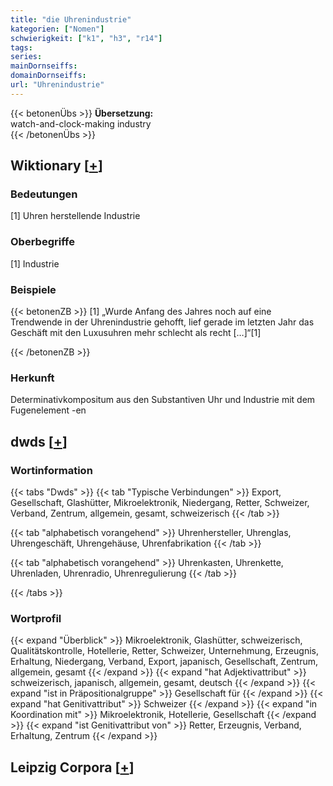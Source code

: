 ```yaml
---
title: "die Uhrenindustrie"
kategorien: ["Nomen"]
schwierigkeit: ["k1", "h3", "r14"]
tags:
series:
mainDornseiffs:
domainDornseiffs:
url: "Uhrenindustrie"
---
```


{{< betonenÜbs >}}
**Übersetzung:**  
watch-and-clock-making industry  
{{< /betonenÜbs >}}

## Wiktionary [[+](https://de.wiktionary.org/wiki/Uhrenindustrie)]

### Bedeutungen
[1] Uhren herstellende Industrie  

### Oberbegriffe
[1] Industrie  

### Beispiele
{{< betonenZB >}}
[1] „Wurde Anfang des Jahres noch auf eine Trendwende in der Uhrenindustrie gehofft, lief gerade im letzten Jahr das Geschäft mit den Luxusuhren mehr schlecht als recht […]“[1]  

{{< /betonenZB >}}
### Herkunft
Determinativkompositum aus den Substantiven Uhr und Industrie mit dem Fugenelement -en  



## dwds [[+](https://www.dwds.de/wb/Uhrenindustrie)]

### Wortinformation
{{< tabs "Dwds" >}}
{{< tab "Typische Verbindungen" >}}
Export, Gesellschaft, Glashütter, Mikroelektronik, Niedergang, Retter, Schweizer, Verband, Zentrum, allgemein, gesamt, schweizerisch
{{< /tab >}}

{{< tab "alphabetisch vorangehend" >}}
Uhrenhersteller, Uhrenglas, Uhrengeschäft, Uhrengehäuse, Uhrenfabrikation
{{< /tab >}}

{{< tab "alphabetisch vorangehend" >}}
Uhrenkasten, Uhrenkette, Uhrenladen, Uhrenradio, Uhrenregulierung
{{< /tab >}}

{{< /tabs >}}

### Wortprofil
{{< expand "Überblick" >}} Mikroelektronik, Glashütter, schweizerisch, Qualitätskontrolle, Hotellerie, Retter, Schweizer, Unternehmung, Erzeugnis, Erhaltung, Niedergang, Verband, Export, japanisch, Gesellschaft, Zentrum, allgemein, gesamt {{< /expand >}}
{{< expand "hat Adjektivattribut" >}} schweizerisch, japanisch, allgemein, gesamt, deutsch {{< /expand >}}
{{< expand "ist in Präpositionalgruppe" >}} Gesellschaft für {{< /expand >}}
{{< expand "hat Genitivattribut" >}} Schweizer {{< /expand >}}
{{< expand "in Koordination mit" >}} Mikroelektronik, Hotellerie, Gesellschaft {{< /expand >}}
{{< expand "ist Genitivattribut von" >}} Retter, Erzeugnis, Verband, Erhaltung, Zentrum {{< /expand >}}

## Leipzig Corpora [[+](https://corpora.uni-leipzig.de/en/res?word=Uhrenindustrie&corpusId=deu_newscrawl-public_2018)]

